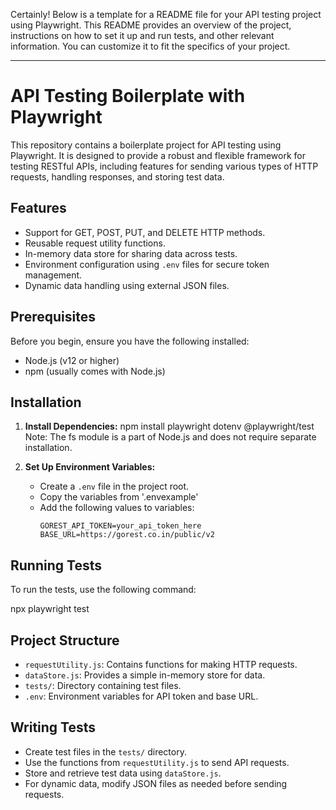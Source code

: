 Certainly! Below is a template for a README file for your API testing project using Playwright. This README provides an overview of the project, instructions on how to set it up and run tests, and other relevant information. You can customize it to fit the specifics of your project.

---

# API Testing Boilerplate with Playwright

This repository contains a boilerplate project for API testing using Playwright. It is designed to provide a robust and flexible framework for testing RESTful APIs, including features for sending various types of HTTP requests, handling responses, and storing test data.

## Features

- Support for GET, POST, PUT, and DELETE HTTP methods.
- Reusable request utility functions.
- In-memory data store for sharing data across tests.
- Environment configuration using `.env` files for secure token management.
- Dynamic data handling using external JSON files.

## Prerequisites

Before you begin, ensure you have the following installed:
- Node.js (v12 or higher)
- npm (usually comes with Node.js)

## Installation

1. **Install Dependencies:**
   npm install playwright dotenv @playwright/test
Note: The fs module is a part of Node.js and does not require separate installation.

2. **Set Up Environment Variables:**
   - Create a `.env` file in the project root.
   - Copy the variables from '.envexample'
   - Add the following values to variables:
     ```
     GOREST_API_TOKEN=your_api_token_here
     BASE_URL=https://gorest.co.in/public/v2
     ```

## Running Tests

To run the tests, use the following command:

npx playwright test

## Project Structure

- `requestUtility.js`: Contains functions for making HTTP requests.
- `dataStore.js`: Provides a simple in-memory store for data.
- `tests/`: Directory containing test files.
- `.env`: Environment variables for API token and base URL.

## Writing Tests

- Create test files in the `tests/` directory.
- Use the functions from `requestUtility.js` to send API requests.
- Store and retrieve test data using `dataStore.js`.
- For dynamic data, modify JSON files as needed before sending requests.
